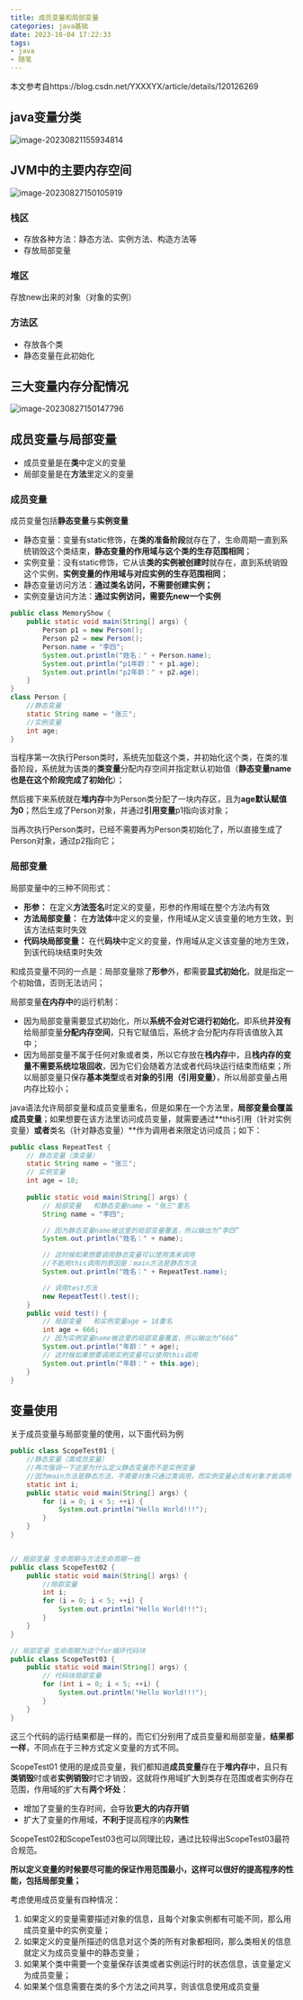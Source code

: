 ```yaml
---
title: 成员变量和局部变量
categories: java基础
date: 2023-10-04 17:22:33
tags: 
- java
- 随笔
---
```


本文参考自https://blog.csdn.net/YXXXYX/article/details/120126269

## java变量分类

![image-20230821155934814](https://hanser373.oss-cn-beijing.aliyuncs.com/img/202308211559922.png)

## JVM中的主要内存空间

![image-20230827150105919](https://hanser373.oss-cn-beijing.aliyuncs.com/img/202308271501975.png)

### 栈区

- 存放各种方法：静态方法、实例方法、构造方法等
- 存放局部变量

### 堆区

存放new出来的对象（对象的实例）

### 方法区

- 存放各个类
- 静态变量在此初始化

## 三大变量内存分配情况

![image-20230827150147796](https://hanser373.oss-cn-beijing.aliyuncs.com/img/202308271501845.png)

## 成员变量与局部变量

- 成员变量是在**类**中定义的变量
- 局部变量是在**方法**里定义的变量

### 成员变量

成员变量包括**静态变量**与**实例变量**

- 静态变量：变量有static修饰，在**类的准备阶段**就存在了，生命周期一直到系统销毁这个类结束，**静态变量的作用域与这个类的生存范围相同**；
- 实例变量：没有static修饰，它从该**类的实例被创建时**就存在，直到系统销毁这个实例，**实例变量的作用域与对应实例的生存范围相同**；
- 静态变量访问方法：**通过类名访问，不需要创建实例；**
- 实例变量访问方法：**通过实例访问，需要先new一个实例**

```java
public class MemoryShow {
    public static void main(String[] args) {
        Person p1 = new Person();
        Person p2 = new Person();
        Person.name = "李四";
        System.out.println("姓名：" + Person.name);
        System.out.println("p1年龄：" + p1.age);
        System.out.println("p2年龄：" + p2.age);
    }
}
class Person {
    //静态变量
    static String name = "张三";
    //实例变量
    int age;
}
```

当程序第一次执行Person类时，系统先加载这个类，并初始化这个类，在类的准备阶段，系统就为该类的**类变量**分配内存空间并指定默认初始值（**静态变量name也是在这个阶段完成了初始化**）；

然后接下来系统就在**堆内存**中为Person类分配了一块内存区，且为**age默认赋值为0**；然后生成了Person对象，并通过**引用变量**p1指向该对象；

当再次执行Person类时，已经不需要再为Person类初始化了，所以直接生成了Person对象，通过p2指向它；

### 局部变量

局部变量中的三种不同形式：

- **形参：** 在定义**方法签名**时定义的变量，形参的作用域在整个方法内有效
- **方法局部变量：** 在**方法体**中定义的变量，作用域从定义该变量的地方生效，到该方法结束时失效
- **代码块局部变量：** 在代**码块**中定义的变量，作用域从定义该变量的地方生效，到该代码块结束时失效

和成员变量不同的一点是：局部变量除了**形参**外，都需要**显式初始化**，就是指定一个初始值，否则无法访问；

局部变量**在内存中**的运行机制：

- 因为局部变量需要显式初始化，所以**系统不会对它进行初始化**，即系统**并没有**给局部变量**分配内存空间**，只有它赋值后，系统才会分配内存将该值放入其中；
- 因为局部变量不属于任何对象或者类，所以它存放在**栈内存**中，且**栈内存的变量不需要系统垃圾回收**，因为它们会随着方法或者代码块运行结束而结束；所以局部变量只保存**基本类型**或者**对象的引用（引用变量）**，所以局部变量占用内存比较小；

java语法允许局部变量和成员变量重名，但是如果在一个方法里，**局部变量会覆盖成员变量**；如果想要在该方法里访问成员变量，就需要通过**this引用（针对实例变量）**或者**类名（针对静态变量）**作为调用者来限定访问成员；如下：

```java
public class RepeatTest {
    // 静态变量（类变量）
    static String name = "张三";
    // 实例变量 
    int age = 18;
 
    public static void main(String[] args) {
        // 局部变量   和静态变量name = "张三"重名
        String name = "李四";

        // 因为静态变量name被这里的局部变量覆盖，所以输出为“李四”
        System.out.println("姓名：" + name);

        // 这时候如果想要调用静态变量可以使用类来调用
        //不能用this调用的原因是：main方法是静态方法
        System.out.println("姓名：" + RepeatTest.name);

        // 调用test方法
        new RepeatTest().test();
    }
    public void test() {
        // 局部变量   和实例变量age = 18重名
        int age = 666;
        // 因为实例变量name被这里的局部变量覆盖，所以输出为“666”
        System.out.println("年龄：" + age);
        // 这时候如果想要调用实例变量可以使用this调用
        System.out.println("年龄：" + this.age);
    }
}
```

## 变量使用

关于成员变量与局部变量的使用，以下面代码为例

```java
public class ScopeTest01 {
    //静态变量（类成员变量）
    //再次强调一下这里为什么定义静态变量而不是实例变量
    //因为main方法是静态方法，不需要对象只通过类调用，而实例变量必须有对象才能调用
    static int i;
    public static void main(String[] args) {
        for (i = 0; i < 5; ++i) {
            System.out.println("Hello World!!!");
        }
    }
}


// 局部变量 生命周期与方法生命周期一致
public class ScopeTest02 {
    public static void main(String[] args) {
        //局部变量
        int i;
        for (i = 0; i < 5; ++i) {
            System.out.println("Hello World!!!");
        }
    }
}

// 局部变量 生命周期为这个for循环代码块
public class ScopeTest03 {
    public static void main(String[] args) {
        // 代码块局部变量
        for (int i = 0; i < 5; ++i) {
            System.out.println("Hello World!!!");
        }
    }
}
```

这三个代码的运行结果都是一样的，而它们分别用了成员变量和局部变量，**结果都一样**，不同点在于三种方式定义变量的方式不同。

ScopeTest01 使用的是成员变量，我们都知道**成员变量**存在于**堆内存**中，且只有**类销毁**时或者**实例销毁**时它才销毁，这就将作用域扩大到类存在范围或者实例存在范围，作用域的扩大有**两个坏处**：

- 增加了变量的生存时间，会导致**更大的内存开销**
- 扩大了变量的作用域，**不利于**提高程序的**内聚性**

ScopeTest02和ScopeTest03也可以同理比较，通过比较得出ScopeTest03最符合规范。

**所以定义变量的时候要尽可能的保证作用范围最小，这样可以很好的提高程序的性能，包括局部变量；**

考虑使用成员变量有四种情况：

1. 如果定义的变量需要描述对象的信息，且每个对象实例都有可能不同，那么用成员变量中的实例变量；
2. 如果定义的变量所描述的信息对这个类的所有对象都相同，那么类相关的信息就定义为成员变量中的静态变量；
3. 如果某个类中需要一个变量保存该类或者实例运行时的状态信息，该变量定义为成员变量；
4. 如果某个信息需要在类的多个方法之间共享，则该信息使用成员变量











